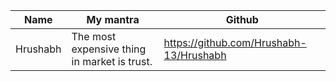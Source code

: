 | Name           | My mantra                                   | Github                                       |
| -------------- | --------------------------------------------| -------------------------------------------- | 
|Hrushabh        |The most expensive thing in market is trust. | https://github.com/Hrushabh-13/Hrushabh      |